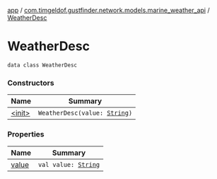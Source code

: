 [app](../../index.md) / [com.timgeldof.gustfinder.network.models.marine_weather_api](../index.md) / [WeatherDesc](./index.md)

# WeatherDesc

`data class WeatherDesc`

### Constructors

| Name | Summary |
|---|---|
| [&lt;init&gt;](-init-.md) | `WeatherDesc(value: `[`String`](https://kotlinlang.org/api/latest/jvm/stdlib/kotlin/-string/index.html)`)` |

### Properties

| Name | Summary |
|---|---|
| [value](value.md) | `val value: `[`String`](https://kotlinlang.org/api/latest/jvm/stdlib/kotlin/-string/index.html) |
